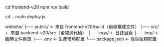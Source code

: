 cd frontend-v20
npm run build

cd ..
node deploy.js

   website/
   ├── public/           <- 來自 frontend-v20/build（前端構建文件）
   ├── src/             <- 來自 backend-v20/src（後端源代碼）
   ├── logs/            <- 日誌目錄
   ├── tmp/             <- 臨時文件目錄
   ├── .env             <- 生產環境配置
   └── package.json     <- 後端依賴配置
